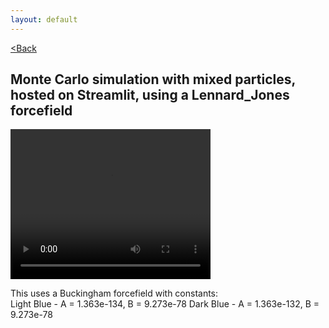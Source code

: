 ```yaml
---
layout: default
---
```


[<Back](./index.html)

## Monte Carlo simulation with mixed particles, hosted on Streamlit, using a Lennard_Jones forcefield

<video src="./assets/vids/mixed_streamlit_mc.mov" width="320" height="240" controls loop autoplay></video>

This uses a Buckingham forcefield with constants: <br>
Light Blue - A = 1.363e-134, B = 9.273e-78
Dark Blue  - A = 1.363e-132, B = 9.273e-78
